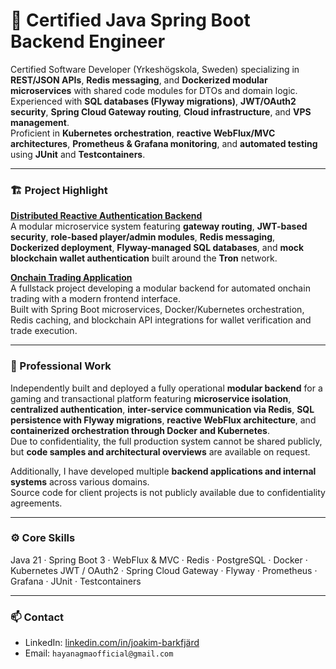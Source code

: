 # 🧩 Certified Java Spring Boot Backend Engineer

Certified Software Developer (Yrkeshögskola, Sweden) specializing in **REST/JSON APIs**, **Redis messaging**, and **Dockerized modular microservices** with shared code modules for DTOs and domain logic.  
Experienced with **SQL databases (Flyway migrations)**, **JWT/OAuth2 security**, **Spring Cloud Gateway routing**, **Cloud infrastructure**, and **VPS management**.  
Proficient in **Kubernetes orchestration**, **reactive WebFlux/MVC architectures**, **Prometheus & Grafana monitoring**, and **automated testing** using **JUnit** and **Testcontainers**.

---

### 🏗️ Project Highlight
**[Distributed Reactive Authentication Backend](https://github.com/hayanagma/auth-microservice-architecture)**  
A modular microservice system featuring **gateway routing**, **JWT-based security**, **role-based player/admin modules**, **Redis messaging**, **Dockerized deployment**, **Flyway-managed SQL databases**, and **mock blockchain wallet authentication** built around the **Tron** network.

**[Onchain Trading Application](https://github.com/hayanagma/onchain-trader)**   
A fullstack project developing a modular backend for automated onchain trading with a modern frontend interface.  
Built with Spring Boot microservices, Docker/Kubernetes orchestration, Redis caching, and blockchain API integrations for wallet verification and trade execution.

---

### 💼 Professional Work
Independently built and deployed a fully operational **modular backend** for a gaming and transactional platform featuring **microservice isolation**, **centralized authentication**, **inter-service communication via Redis**, **SQL persistence with Flyway migrations**, **reactive WebFlux architecture**, and **containerized orchestration through Docker and Kubernetes**.  
Due to confidentiality, the full production system cannot be shared publicly, but **code samples and architectural overviews** are available on request.

Additionally, I have developed multiple **backend applications and internal systems** across various domains.  
Source code for client projects is not publicly available due to confidentiality agreements.

---

### ⚙️ Core Skills
Java 21 · Spring Boot 3 · WebFlux & MVC · Redis · PostgreSQL · Docker · Kubernetes
JWT / OAuth2 · Spring Cloud Gateway · Flyway · Prometheus · Grafana · JUnit · Testcontainers

---

### 📫 Contact
- LinkedIn: [linkedin.com/in/joakim-barkfjärd](https://linkedin.com/in/joakim-barkfjärd)  
- Email: `hayanagmaofficial@gmail.com`  
